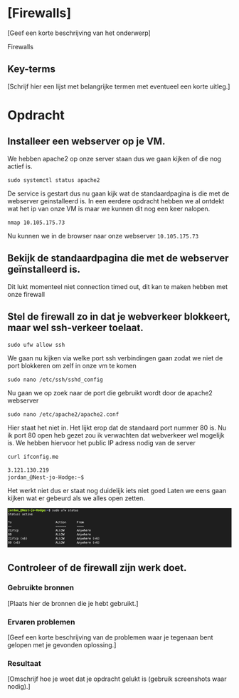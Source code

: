 # [Firewalls]
[Geef een korte beschrijving van het onderwerp]

Firewalls

## Key-terms
[Schrijf hier een lijst met belangrijke termen met eventueel een korte uitleg.]

# Opdracht
## Installeer een webserver op je VM.

We hebben apache2 op onze server staan dus we gaan kijken of die nog actief is.
~~~
sudo systemctl status apache2
~~~
De service is gestart dus nu gaan kijk wat de standaardpagina is die met de webserver geinstalleerd is.
In een eerdere opdracht hebben we al ontdekt wat het ip van onze VM is maar we kunnen dit nog een keer nalopen.
~~~
nmap 10.105.175.73
~~~
Nu kunnen we in de browser naar onze webserver `10.105.175.73`


## Bekijk de standaardpagina die met de webserver geïnstalleerd is.

Dit lukt momenteel niet connection timed out, dit kan te maken hebben met onze firewall

## Stel de firewall zo in dat je webverkeer blokkeert, maar wel ssh-verkeer toelaat.

~~~
sudo ufw allow ssh
~~~
We gaan nu kijken via welke port ssh verbindingen gaan zodat we niet de port blokkeren om zelf in onze vm te komen
~~~
sudo nano /etc/ssh/sshd_config
~~~

Nu gaan we op zoek naar de port die gebruikt wordt door de apache2 webserver

~~~
sudo nano /etc/apache2/apache2.conf
~~~
Hier staat het niet in.
Het lijkt erop dat de standaard port nummer 80 is.
Nu ik port 80 open heb gezet zou ik verwachten dat webverkeer wel mogelijk is.
We hebben hiervoor het public IP adress nodig van de server

~~~
curl ifconfig.me
~~~
~~~
3.121.130.219
jordan_@Nest-jo-Hodge:~$ 
~~~
Het werkt niet dus er staat nog duidelijk iets niet goed
Laten we eens gaan kijken wat er gebeurd als we alles open zetten.

![Active Firewall](<../00_includes/SEC02/Firewall Active.png>)


## Controleer of de firewall zijn werk doet.


### Gebruikte bronnen
[Plaats hier de bronnen die je hebt gebruikt.]

### Ervaren problemen
[Geef een korte beschrijving van de problemen waar je tegenaan bent gelopen met je gevonden oplossing.]

### Resultaat
[Omschrijf hoe je weet dat je opdracht gelukt is (gebruik screenshots waar nodig).]
